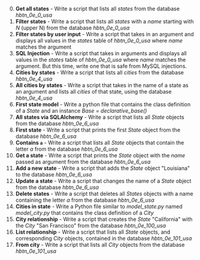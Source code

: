 0. **Get all states** - Write a script that lists all *states* from the database *hbtn_0e_0_usa*
1. **Filter states** - Write a script that lists all *states* with a *name* starting with *N* (upper N) from the database *hbtn_0e_0_usa*
2. **Filter states by user input** - Write a script that takes in an argument and displays all values in the *states* table of *hbtn_0e_0_usa* where *name* matches the argument
3. **SQL Injection** - Write a script that takes in arguments and displays all values in the *states* table of *hbtn_0e_0_usa* where *name* matches the argument. But this time, write one that is safe from MySQL injections.
4. **Cities by states** - Write a script that lists all *cities* from the database *hbtn_0e_4_usa*
5. **All cities by states** - Write a script that takes in the name of a state as an argument and lists all *cities* of that state, using the database *hbtn_0e_4_usa*
6. **First state model** - Write a python file that contains the class definition of a *State* and an instance *Base = declarative_base()*
7. **All states via SQLAlchemy** - Write a script that lists all *State* objects from the database *hbtn_0e_6_usa*
8. **First state** - Write a script that prints the first *State* object from the database *hbtn_0e_6_usa*
9. **Contains `a`** - Write a script that lists all *State* objects that contain the letter *a* from the database *hbtn_0e_6_usa*
10. **Get a state** - Write a script that prints the *State* object with the *name* passed as argument from the database *hbtn_0e_6_usa*
11. **Add a new state** - Write a script that adds the *State* object "Louisiana" to the database *hbtn_0e_6_usa*
12. **Update a state** - Write a script that changes the name of a *State* object from the database *hbtn_0e_6_usa*
13. **Delete states** - Write a script that deletes all *States* objects with a name containing the letter *a* from the database *hbtn_0e_6_usa*
14. **Cities in state** - Write a Python file similar to *model_state.py* named *model_city.py* that contains the class definition of a *City*
15. **City relationship** - Write a script that creates the *State* "California" with the *City* "San Francisco" from the database *hbtn_0e_100_usa*
16. **List relationship** - Write a script that lists all *State* objects, and corresponding *City* objects, contained in the database *hbtn_0e_101_usa*
17. **From city** - Write a script that lists all *City* objects from the database *hbtn_0e_101_usa*
